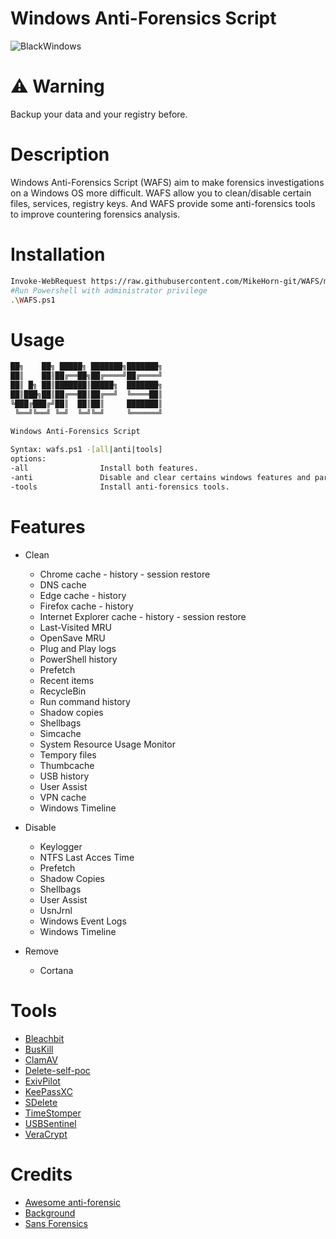 # Windows Anti-Forensics Script

![BlackWindows](https://github.com/MikeHorn-git/WAFS/assets/123373126/1667f6e9-273a-4f02-b242-d95659ed76e0)

# ⚠️ Warning
Backup your data and your registry before.

# Description
Windows Anti-Forensics Script (WAFS) aim to make forensics investigations on a Windows OS more difficult. WAFS allow you to clean/disable certain files, services, registry keys. And WAFS provide some anti-forensics tools to improve countering forensics analysis.

# Installation
```bash
Invoke-WebRequest https://raw.githubusercontent.com/MikeHorn-git/WAFS/main/WAFS.ps1 -Outfile WAFS.ps1
#Run Powershell with administrator privilege
.\WAFS.ps1
```

# Usage
```bash
██╗    ██╗ █████╗ ███████╗███████╗
██║    ██║██╔══██╗██╔════╝██╔════╝
██║ █╗ ██║███████║█████╗  ███████╗
██║███╗██║██╔══██║██╔══╝  ╚════██║
╚███╔███╔╝██║  ██║██║     ███████║
 ╚══╝╚══╝ ╚═╝  ╚═╝╚═╝     ╚══════╝
                                  
Windows Anti-Forensics Script

Syntax: wafs.ps1 -[all|anti|tools]
options:
-all                Install both features.
-anti               Disable and clear certains windows features and parameters for anti-forensics.
-tools              Install anti-forensics tools.
```

# Features
* Clean
   * Chrome cache - history - session restore
   * DNS cache
   * Edge cache - history
   * Firefox cache - history
   * Internet Explorer cache - history - session restore
   * Last-Visited MRU
   * OpenSave MRU
   * Plug and Play logs
   * PowerShell history
   * Prefetch
   * Recent items
   * RecycleBin
   * Run command history
   * Shadow copies
   * Shellbags
   * Simcache
   * System Resource Usage Monitor
   * Tempory files
   * Thumbcache
   * USB history
   * User Assist
   * VPN cache
   * Windows Timeline
  
* Disable
  * Keylogger
  * NTFS Last Acces Time
  * Prefetch
  * Shadow Copies
  * Shellbags
  * User Assist
  * UsnJrnl
  * Windows Event Logs
  * Windows Timeline

* Remove
  * Cortana

# Tools
* [Bleachbit](https://www.bleachbit.org/)
* [BusKill](https://github.com/BusKill/buskill-app)
* [ClamAV](https://www.clamav.net/)
* [Delete-self-poc](https://github.com/LloydLabs/delete-self-poc)
* [ExivPilot](https://www.colorpilot.com/)
* [KeePassXC](https://keepassxc.org/)
* [SDelete](https://learn.microsoft.com/en-us/sysinternals/downloads/sdelete)
* [TimeStomper](https://github.com/slyd0g/TimeStomper)
* [USBSentinel](https://github.com/thereisnotime/xxUSBSentinel/)
* [VeraCrypt](https://www.veracrypt.fr/en/Home.html)

# Credits
* [Awesome anti-forensic](https://github.com/shadawck/awesome-anti-forensic)
* [Background](https://wallpapercave.com/wp/wp3438728.jpg)
* [Sans Forensics](https://www.sans.org/posters/windows-forensic-analysis/)
